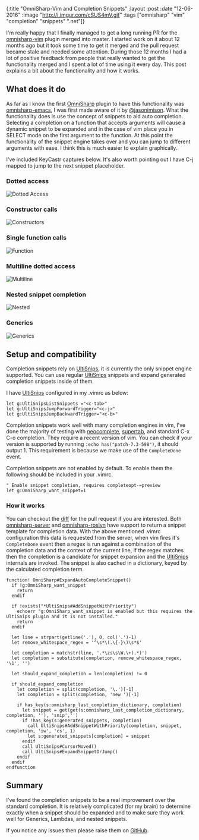 {:title  "OmniSharp-Vim and Completion Snippets"
 :layout :post
 :date   "12-06-2016"
 :image  "http://i.imgur.com/cSUS4mV.gif"
 :tags   ["omnisharp" "vim" "completion" "snippets" ".net"]}

I'm really happy that I finally managed to get a long running PR for the
[omnisharp-vim](https://github.com/OmniSharp/omnisharp-vim) plugin merged into master. I started work on it about 12
months ago but it took some time to get it merged and the pull request became
stale and needed some attention. During those 12 months I had a lot of
positive feedback from people that really wanted to get the functionality
merged and I spent a lot of time using it every day. This post explains a bit about
the functionality and how it works.

## What does it do

As far as I know the first [OmniSharp](http://www.omnisharp.net/) plugin to have this functionality was
[omnisharp-emacs](https://github.com/OmniSharp/omnisharp-emacs), I was first made aware of it by [@jasonimison](https://twitter.com/JasonImison).
What the functionality does is use the concept of snippets to aid auto completion.
Selecting a completion on a function that accepts arguments will cause a
dynamic snippet to be expanded and in the case of vim place you in
SELECT mode on the first argument to the function. At this point the functionality of
the snippet engine takes over and you can jump to different arguments with ease. I think this is much
easier to explain graphically.

I've included KeyCastr captures below. It's also worth pointing out I have C-j mapped to
jump to the next snippet placeholder.

### Dotted access

![Dotted Access](http://i.imgur.com/cSUS4mV.gif)

### Constructor calls

![Constructors](http://i.imgur.com/ZpUsClz.gif)

### Single function calls

![Function](http://i.imgur.com/FaVslDS.gif)

### Multiline dotted access

![Multiline](http://i.imgur.com/lTgPV6m.gif)

### Nested snippet completion

![Nested](http://i.imgur.com/pUUA6vN.gif)

### Generics

![Generics](http://i.imgur.com/lvp1JjR.gif)

## Setup and compatibility

Completion snippets rely on [UltiSnips](https://github.com/SirVer/ultisnips), it is currently the
only snippet engine supported. You can use regular [UltiSnips](https://github.com/SirVer/ultisnips) snippets
and expand generated completion snippets inside of them.

I have [UltiSnips](https://github.com/SirVer/ultisnips) configured in my .vimrc as below:

```
let g:UltiSnipsListSnippets ="<c-tab>"
let g:UltiSnipsJumpForwardTrigger="<c-j>"
let g:UltiSnipsJumpBackwardTrigger="<c-b>"
```

Completion snippets work well with many completion engines in vim, I've done the majority of testing
with [neocomplete](https://github.com/Shougo/neocomplete.vim), [supertab](https://github.com/ervandew/supertab),
and standard C-x C-o completion. They require a recent version of vim. You can
check if your version is supported by running `:echo has("patch-7.3-598")`,
it should output 1. This requirement is because we make use of
the `CompleteDone` event.

Completion snippets are not enabled by default. To enable them the following should be included in your .vimrc.

```
" Enable snippet completion, requires completeopt-=preview
let g:OmniSharp_want_snippet=1
```

### How it works

You can checkout the [diff](https://github.com/OmniSharp/omnisharp-vim/pull/209/files) for the pull request if you are interested.
Both [omnisharp-server](https://github.com/OmniSharp/omnisharp-server) and [omnisharp-roslyn](https://github.com/OmniSharp/omnisharp-roslyn) have support to return a snippet template for completion data.
With the above mentioned .vimrc configuration this data is requested from the server,
when vim fires it's `CompleteDone` event then a regex is run against a combination of the completion data and the context of the current line,
if the regex matches then the completion is a candidate for snippet expansion and
the [UltiSnips](https://github.com/SirVer/ultisnips) internals are invoked. The snippet is also cached in a dictionary, keyed by the calculated completion term.

```
function! OmniSharp#ExpandAutoCompleteSnippet()
  if !g:OmniSharp_want_snippet
    return
  endif

  if !exists("*UltiSnips#AddSnippetWithPriority")
    echoerr "g:OmniSharp_want_snippet is enabled but this requires the UltiSnips plugin and it is not installed."
    return
  endif

  let line = strpart(getline('.'), 0, col('.')-1)
  let remove_whitespace_regex = '^\s*\(.\{-}\)\s*$'

  let completion = matchstr(line, '.*\zs\s\W.\+(.*)')
  let completion = substitute(completion, remove_whitespace_regex, '\1', '')

  let should_expand_completion = len(completion) != 0

  if should_expand_completion
    let completion = split(completion, '\.')[-1]
    let completion = split(completion, 'new ')[-1]

    if has_key(s:omnisharp_last_completion_dictionary, completion)
      let snippet = get(get(s:omnisharp_last_completion_dictionary, completion, ''), 'snip','')
      if !has_key(s:generated_snippets, completion)
        call UltiSnips#AddSnippetWithPriority(completion, snippet, completion, 'iw', 'cs', 1)
        let s:generated_snippets[completion] = snippet
      endif
      call UltiSnips#CursorMoved()
      call UltiSnips#ExpandSnippetOrJump()
    endif
  endif
endfunction
```

## Summary

I've found the completion snippets to be a real improvement over the standard completion. It is relatively
complicated (for my brain) to determine exactly when a snippet should be expanded and to make sure they work well
for Generics, Lambdas, and nested snippets.

If you notice any issues then please raise them on [GitHub](https://github.com/OmniSharp/omnisharp-vim).

